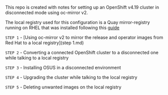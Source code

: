 This repo is created with notes for setting up an OpenShift v4.19 cluster in disconnected mode using oc-mirror v2.

The local registry used for this configuration is a Quay mirror-registry running on RHEL that was installed following this [guide](https://www.redhat.com/en/blog/introducing-mirror-registry-for-red-hat-openshift)

`STEP 1` - [Using oc-mirror v2 to mirror the release and operator images from Red Hat to a local registry](step 1.md)

`STEP 2` - Converting a connected OpenShift cluster to a disconnected one while talking to a local registry

`STEP 3` - Installing OSUS in a disconnected environment

`STEP 4` - Upgrading the cluster while talking to the local registry

`STEP 5` - Deleting unwanted images on the local registry
